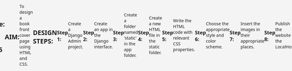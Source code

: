 # Ex.06 Book Front Cover Page Design
## Date: 14-05-2025

## AIM:
To design a book front cover page using HTML and CSS.

## DESIGN STEPS:

### Step 1:
Create a Django Admin project.

### Step 2:
Create an app in the Django interface.

### Step 3:
Create a folder named 'static' in the app folder.

### Step 4:
Create a new HTML file in the static folder.

### Step 5:
Write the HTML code with relevant CSS properties.

### Step 6:
Choose the appropriate style and color scheme.

### Step 7:
Insert the images in their appropriate places.

### Step 8:
Publish the website in the LocalHost.

## PROGRAM:
'''
<!DOCTYPE html>
<html lang="en">
<head>
    <meta charset="UTF-8">
    <meta name="viewport" content="width=device-width, initial-scale=1.0">
    <title>FWAD Book Cover</title>
    <style>
        body, html {
            margin: 0;
            padding: 0;
            height: 100%;
            font-family: 'Segoe UI', Tahoma, Geneva, Verdana, sans-serif;
            display: flex;
            justify-content: center;
            align-items: center;
            background-color: #f4f4f4;
        }

        .cover {
            width: 400px;
            height: 600px;
            background: linear-gradient(135deg, #e81ac2, #42a5f5, #f66478);
            border-radius: 15px;
            box-shadow: 0 8px 20px rgba(0, 0, 0, 0.2);
            display: flex;
            flex-direction: column;
            justify-content: space-between;
            align-items: center;
            text-align: center;
            padding: 20px;
            color: white;
        }

        .cover-header {
            margin-top: 20px;
        }

        .title {
            font-size: 2.5em;
            font-weight: bold;
            margin-bottom: 10px;
        }

        .subtitle {
            font-size: 1.2em;
            font-weight: 300;
            margin-bottom: 20px;
        }

        .graphic {
            width: 80%;
            max-width: 250px;
            margin: 30px 0;
        }

        .cover-footer {
            margin-bottom: 20px;
        }

        .author {
            font-size: 1.2em;
            font-weight: bold;
            margin-bottom: 10px;
        }

        .tagline {
            font-size: 1em;
            font-style: italic;
            color: #e0f7fa;
        }

        .line {
            width: 80%;
            height: 2px;
            background: #e0f7fa;
            margin: 20px 0;
        }
    </style>
</head>
<body>
    <div class="cover">
        <div class="cover-header">
            <div class="title">Sapiens</div>
            <div class="subtitle">A Brief History of Humankind </div>
        
        </div>

        <div class="graphic">
            <img src="photo.jpeg" alt="Code Illustration" style="width: 50%; border-radius: 3px;">
        </div>
        <div class="line"></div>
        <div class="cover-footer">
            <div class="author">Yuval Noah Harari</div>
            <div class="tagline">"A thought-provoking journey through human history, exploring how biology, culture, and technology shaped humanity and our world." </div>
        </div>
    </div>
</body>
</html>
'''

## OUTPUT:

![alt text](<Screenshot 2025-05-14 215535.png>)


## RESULT:
The program for designing book front cover page using HTML and CSS is completed successfully.
